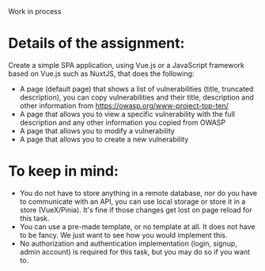 Work in process

# Details of the assignment:
Create a simple SPA application, using Vue.js or a JavaScript framework based on Vue.js such as NuxtJS, that does the following:
- A page (default page) that shows a list of vulnerabilities (title, truncated description), you can copy vulnerabilities and their title, description and other information from https://owasp.org/www-project-top-ten/
- A page that allows you to view a specific vulnerability with the full description and any other information you copied from OWASP
- A page that allows you to modify a vulnerability
- A page that allows you to create a new vulnerability
# To keep in mind:
- You do not have to store anything in a remote database, nor do you have to communicate with an API, you can use local storage or store it in a store (VueX/Pinia). It's fine if those changes get lost on page reload for this task.
- You can use a pre-made template, or no template at all. It does not have to be fancy. We just want to see how you would implement this.
- No authorization and authentication implementation (login, signup, admin account) is required for this task, but you may do so if you want to.
